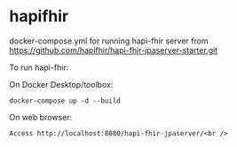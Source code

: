 # hapifhir
docker-compose.yml for running hapi-fhir server from https://github.com/hapifhir/hapi-fhir-jpaserver-starter.git

To run hapi-fhir:<br />
<p>On Docker Desktop/toolbox:

```
docker-compose up -d --build
```

<p>On web browser:
  
```
Access http://localhost:8080/hapi-fhir-jpaserver/<br />
```
